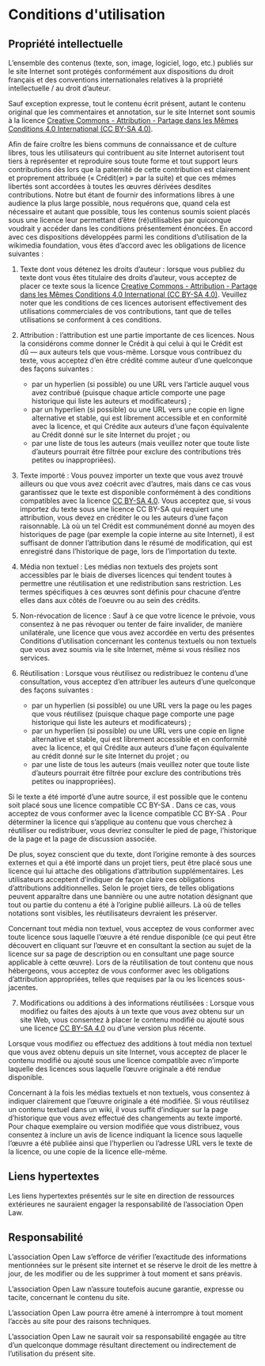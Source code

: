 Conditions d'utilisation
===

## Propriété intellectuelle

L’ensemble des contenus (texte, son, image, logiciel, logo, etc.) publiés sur le site Internet sont protégés conformément aux dispositions du droit français et des conventions internationales relatives  à la propriété intellectuelle / au droit d’auteur.

Sauf exception expresse, tout le contenu écrit présent, autant le contenu original que les commentaires et annotation, sur le site Internet sont soumis à la licence [Creative Commons - Attribution - Partage dans les Mêmes Conditions 4.0 International (CC BY-SA 4.0)](https://creativecommons.org/licenses/by-sa/4.0/deed.fr).

Afin de faire croître les biens communs de connaissance et de culture libres, tous les utilisateurs qui contribuent au site Internet autorisent tout tiers à représenter et reproduire sous toute forme et tout support leurs contributions dès lors que la paternité de cette contribution est clairement et proprement attribuée (« Crédit(er) » par la suite) et que ces mêmes libertés sont accordées à toutes les œuvres dérivées desdites contributions. Notre but étant de fournir des informations libres à une audience la plus large possible, nous requérons que, quand cela est nécessaire et autant que possible, tous les contenus soumis soient placés sous une licence leur permettant d’être (ré)utilisables par quiconque voudrait y accéder dans les conditions présentement énoncées. En accord avec ces dispositions développées parmi les conditions d’utilisation de la wikimedia foundation, vous êtes d’accord avec les obligations de licence suivantes :

1. Texte dont vous détenez les droits d’auteur : lorsque vous publiez du texte dont vous êtes titulaire des droits d’auteur, vous acceptez de placer ce texte sous la licence [Creative Commons - Attribution - Partage dans les Mêmes Conditions 4.0 International (CC BY-SA 4.0)](https://creativecommons.org/licenses/by-sa/4.0/deed.fr).
Veuillez noter que les conditions de ces licences autorisent effectivement des utilisations commerciales de vos contributions, tant que de telles utilisations se conforment à ces conditions.

2. Attribution : l’attribution est une partie importante de ces licences. Nous la considérons comme donner le Crédit à qui celui à qui le Crédit est dû — aux auteurs tels que vous-même. Lorsque vous contribuez du texte, vous acceptez d’en être crédité comme auteur d’une quelconque des façons suivantes :
    - par un hyperlien (si possible) ou une URL vers l’article auquel vous avez contribué (puisque chaque article comporte une page historique qui liste les auteurs et modificateurs) ;
    - par un hyperlien (si possible) ou une URL vers une copie en ligne alternative et stable, qui est librement accessible et en conformité avec la licence, et qui Crédite aux auteurs d’une façon équivalente au Crédit donné sur le site Internet du projet ; ou
    - par une liste de tous les auteurs (mais veuillez noter que toute liste d’auteurs pourrait être filtrée pour exclure des contributions très petites ou inappropriées).
3. Texte importé : Vous pouvez importer un texte que vous avez trouvé ailleurs ou que vous avez coécrit avec d’autres, mais dans ce cas vous garantissez que le texte est disponible conformément à des conditions compatibles avec la licence [CC BY-SA 4.0](https://creativecommons.org/licenses/by-sa/4.0/deed.fr).
Vous acceptez que, si vous importez du texte sous une licence CC BY-SA qui requiert une attribution, vous devez en créditer le ou les auteurs d’une façon raisonnable. Là où un tel Crédit est communément donné au moyen des historiques de page (par exemple la copie interne au site Internet), il est suffisant de donner l’attribution dans le résumé de modification, qui est enregistré dans l’historique de page, lors de l’importation du texte.

4. Média non textuel : Les médias non textuels des projets sont accessibles par le biais de diverses licences qui tendent toutes à permettre une réutilisation et une redistribution sans restriction. Les termes spécifiques à ces œuvres sont définis pour chacune d’entre elles dans aux côtés de l’oeuvre ou au sein des crédits.

5. Non-révocation de licence : Sauf à ce que votre licence le prévoie, vous consentez à ne pas révoquer ou tenter de faire invalider, de manière unilatérale, une licence que vous avez accordée en vertu des présentes Conditions d’utilisation concernant les contenus textuels ou non textuels que vous avez soumis via le site Internet, même si vous résiliez nos services.

6. Réutilisation : Lorsque vous réutilisez ou redistribuez le contenu d’une consultation, vous acceptez d’en attribuer les auteurs d’une quelconque des façons suivantes :
    - par un hyperlien (si possible) ou une URL vers la page ou les pages que vous réutilisez (puisque chaque page comporte une page historique qui liste les auteurs et modificateurs) ;
    - par un hyperlien (si possible) ou une URL vers une copie en ligne alternative et stable, qui est librement accessible et en conformité avec la licence, et qui Crédite aux auteurs d’une façon équivalente au crédit donné sur le site Internet du projet ; ou
    - par une liste de tous les auteurs (mais veuillez noter que toute liste d’auteurs pourrait être filtrée pour exclure des contributions très petites ou inappropriées).

Si le texte a été importé d’une autre source, il est possible que le contenu soit placé sous une licence compatible CC BY-SA . Dans ce cas, vous acceptez de vous conformer avec la licence compatible CC BY-SA . Pour déterminer la licence qui s’applique au contenu que vous cherchez à réutiliser ou redistribuer, vous devriez consulter le pied de page, l’historique de la page et la page de discussion associée.

De plus, soyez conscient que du texte, dont l’origine remonte à des sources externes et qui a été importé dans un projet tiers, peut être placé sous une licence qui lui attache des obligations d’attribution supplémentaires. Les utilisateurs acceptent d’indiquer de façon claire ces obligations d’attributions additionnelles. Selon le projet tiers, de telles obligations peuvent apparaître dans une bannière ou une autre notation désignant que tout ou partie du contenu a été à l’origine publié ailleurs. Là où de telles notations sont visibles, les réutilisateurs devraient les préserver.

Concernant tout média non textuel, vous acceptez de vous conformer avec toute licence sous laquelle l’œuvre a été rendue disponible (ce qui peut être découvert en cliquant sur l’œuvre et en consultant la section au sujet de la licence sur sa page de description ou en consultant une page source applicable à cette œuvre). Lors de la réutilisation de tout contenu que nous hébergeons, vous acceptez de vous conformer avec les obligations d’attribution appropriées, telles que requises par la ou les licences sous-jacentes.

7. Modifications ou additions à des informations réutilisées : Lorsque vous modifiez ou faites des ajouts à un texte que vous avez obtenu sur un site Web, vous consentez à placer le contenu modifié ou ajouté sous une licence [CC BY-SA 4.0](https://creativecommons.org/licenses/by-sa/4.0/deed.fr) ou d’une version plus récente.


Lorsque vous modifiez ou effectuez des additions à tout média non textuel que vous avez obtenu depuis un site Internet, vous acceptez de placer le contenu modifié ou ajouté sous une licence compatible avec n’importe laquelle des licences sous laquelle l’œuvre originale a été rendue disponible.

Concernant à la fois les médias textuels et non textuels, vous consentez à indiquer clairement que l’œuvre originale a été modifiée. Si vous réutilisez un contenu textuel dans un wiki, il vous suffit d’indiquer sur la page d’historique que vous avez effectué des changements au texte importé. Pour chaque exemplaire ou version modifiée que vous distribuez, vous consentez à inclure un avis de licence indiquant la licence sous laquelle l’œuvre a été publiée ainsi que l’hyperlien ou l’adresse URL vers le texte de la licence, ou une copie de la licence elle-même.


## Liens hypertextes

Les liens hypertextes présentés sur le site en direction de ressources extérieures ne sauraient engager la responsabilité de l’association Open Law.

## Responsabilité

L’association Open Law s’efforce de vérifier l’exactitude des informations mentionnées sur le présent site internet et se réserve le droit de les mettre à jour, de les modifier ou de les supprimer à tout moment et sans préavis.

L’association Open Law n’assure toutefois aucune garantie, expresse ou tacite, concernant le contenu du site.

L’association Open Law pourra être amené à interrompre à tout moment l’accès au site pour des raisons techniques.

L’association Open Law ne saurait voir sa responsabilité engagée au titre d’un quelconque dommage résultant directement ou indirectement de l’utilisation du présent site.
